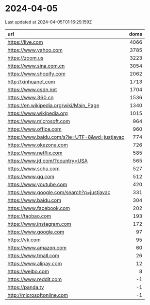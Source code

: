 # 2024-04-05

<!-- BEGIN -->
Last updated at 2024-04-05T01:16:29.159Z

url | doms
:- | -:
https://live.com | 4066
https://www.yahoo.com | 3785
https://zoom.us | 3223
https://www.sina.com.cn | 3054
https://www.shopify.com | 2062
http://xinhuanet.com | 1713
https://www.csdn.net | 1704
https://www.360.cn | 1536
https://en.wikipedia.org/wiki/Main_Page | 1340
https://www.wikipedia.org | 1015
https://www.microsoft.com | 964
https://www.office.com | 960
https://www.baidu.com/s?ie=UTF-8&wd=justjavac | 774
https://www.okezone.com | 726
https://www.netflix.com | 585
https://www.jd.com/?country=USA | 565
https://www.sohu.com | 527
https://www.qq.com | 512
https://www.youtube.com | 420
https://www.google.com/search?q=justjavac | 331
https://www.baidu.com | 304
https://www.facebook.com | 202
https://taobao.com | 193
https://www.instagram.com | 172
https://www.google.com | 97
https://vk.com | 95
https://www.amazon.com | 60
https://www.tmall.com | 26
https://www.alipay.com | 12
https://weibo.com | 8
https://www.reddit.com | -1
https://panda.tv | -1
http://microsoftonline.com | -1
<!-- END -->
